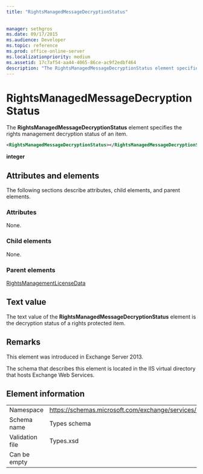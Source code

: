 ```yaml
---
title: "RightsManagedMessageDecryptionStatus"
 
 
manager: sethgros
ms.date: 09/17/2015
ms.audience: Developer
ms.topic: reference
ms.prod: office-online-server
ms.localizationpriority: medium
ms.assetid: 17c7af54-aa44-4065-86ce-ac9f2edbf464
description: "The RightsManagedMessageDecryptionStatus element specifies the rights management decryption status of an item."
---
```


# RightsManagedMessageDecryptionStatus

The **RightsManagedMessageDecryptionStatus** element specifies the rights management decryption status of an item. 
  
```XML
<RightsManagedMessageDecryptionStatus></RightsManagedMessageDecryptionStatus>
```

 **integer**
## Attributes and elements

The following sections describe attributes, child elements, and parent elements.
  
### Attributes

None.
  
### Child elements

None.
  
### Parent elements

[RightsManagementLicenseData](rightsmanagementlicensedata.md)
  
## Text value

The text value of the **RightsManagedMessageDecryptionStatus** element is the decryption status of a rights protected item. 
  
## Remarks

This element was introduced in Exchange Server 2013.
  
The schema that describes this element is located in the IIS virtual directory that hosts Exchange Web Services.
  
## Element information

|||
|:-----|:-----|
|Namespace  <br/> |https://schemas.microsoft.com/exchange/services/2006/types  <br/> |
|Schema name  <br/> |Types schema  <br/> |
|Validation file  <br/> |Types.xsd  <br/> |
|Can be empty  <br/> ||
   

